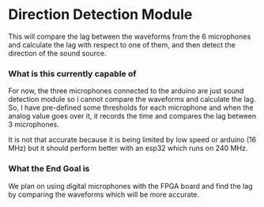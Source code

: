 # Direction Detection Module
This will compare the lag between the waveforms from the 6 microphones and calculate the lag with respect to one of them, and then detect the direction of the sound source.

### What is this currently capable of
For now, the three microphones connected to the arduino are just sound detection module so i cannot compare the waveforms and calculate the lag. So, I have pre-defined some thresholds for each microphone and when the analog value goes over it, it records the time and compares the lag between 3 microphones.

It is not that accurate because it is being limited by low speed or arduino (16 MHz) but it should perform better with an esp32 which runs on 240 MHz.


### What the End Goal is
We plan on using digital microphones with  the FPGA board and find the lag by comparing the waveforms which will be more accurate.

